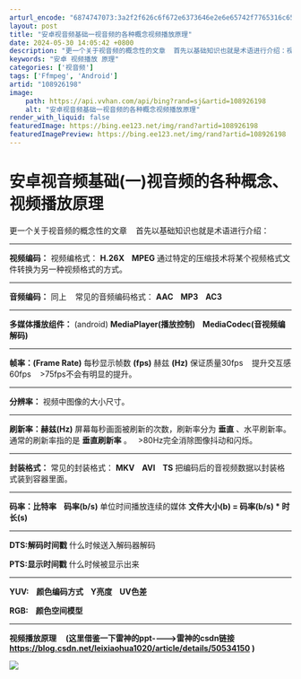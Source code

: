 ```yaml
---
arturl_encode: "6874747073:3a2f2f626c6f672e6373646e2e6e65742f7765316c6573732f:61727469636c652f64657461696c732f313038393236313938"
layout: post
title: "安卓视音频基础一视音频的各种概念视频播放原理"
date: 2024-05-30 14:05:42 +0800
description: "更一个关于视音频的概念性的文章  首先以基础知识也就是术语进行介绍：视频编码：视频编格式：H.26X"
keywords: "安卓 视频播放 原理"
categories: ['视音频']
tags: ['Ffmpeg', 'Android']
artid: "108926198"
image:
    path: https://api.vvhan.com/api/bing?rand=sj&artid=108926198
    alt: "安卓视音频基础一视音频的各种概念视频播放原理"
render_with_liquid: false
featuredImage: https://bing.ee123.net/img/rand?artid=108926198
featuredImagePreview: https://bing.ee123.net/img/rand?artid=108926198
---
```


# 安卓视音频基础(一)视音频的各种概念、视频播放原理

更一个关于视音频的概念性的文章    首先以基础知识也就是术语进行介绍：

---

**视频编码：**
视频编格式：
**H.26X    MPEG**
通过特定的压缩技术将某个视频格式文件转换为另一种视频格式的方式。

---

**音频编码：**
同上    常见的音频编码格式：
**AAC    MP3    AC3**

---

**多媒体播放组件：**
(android)
**MediaPlayer(播放控制)    MediaCodec(音视频编解码)**

---

**帧率：(Frame Rate)**
每秒显示帧数
**(fps)**
赫兹
**(Hz)**
保证质量30fps    提升交互感60fps    >75fps不会有明显的提升。

---

**分辨率：**
视频中图像的大小尺寸。

---

**刷新率：赫兹(Hz)**
屏幕每秒画面被刷新的次数，刷新率分为
**垂直**
、水平刷新率。通常的刷新率指的是
**垂直刷新率**
。   >80Hz完全消除图像抖动和闪烁。

---

**封装格式：**
常见的封装格式：
**MKV    AVI    TS**
把编码后的音视频数据以封装格式装到容器里面。

---

**码率：比特率    码率(b/s)**
单位时间播放连续的媒体
**文件大小(b) = 码率(b/s) \* 时长(s)**

---

**DTS:解码时间戳**
什么时候送入解码器解码

**PTS:显示时间戳**
什么时候被显示出来

---

**YUV:    颜色编码方式    Y亮度    UV色差**

**RGB:    颜色空间模型**

---

**视频播放原理     (这里借鉴一下雷神的ppt---->雷神的csdn链接
<https://blog.csdn.net/leixiaohua1020/article/details/50534150>
)**

![](https://i-blog.csdnimg.cn/blog_migrate/1fd220d3f59eee7d05cb4f4ec635991a.png)